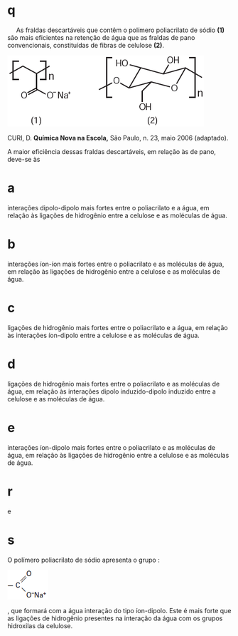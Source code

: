 # q
     As fraldas descartáveis que contêm o polímero poliacrilato de sódio **(1)** são mais eficientes na retenção de água que as fraldas de pano convencionais, constituídas de fibras de celulose **(2)**.

![](0b71520c-45e0-5976-a2d5-73306267be35.png)

CURI, D. **Química Nova na Escola,** São Paulo, n. 23, maio 2006 (adaptado).

A maior eficiência dessas fraldas descartáveis, em relação às de pano, deve-se às

# a
interações dipolo-dipolo mais fortes entre o poliacrilato e a água, em relação às ligações de hidrogênio entre a celulose e as moléculas de água.

# b
interações íon-íon mais fortes entre o poliacrilato e as moléculas de água, em relação às ligações de hidrogênio entre a celulose e as moléculas de água.

# c
ligações de hidrogênio mais fortes entre o poliacrilato e a água, em relação às interações íon-dipolo entre a celulose e as moléculas de água.

# d
ligações de hidrogênio mais fortes entre o poliacrilato e as moléculas de água, em relação às interações dipolo induzido-dipolo induzido entre a celulose e as moléculas de água.

# e
interações íon-dipolo mais fortes entre o poliacrilato e as moléculas de água, em relação às ligações de hidrogênio entre a celulose e as moléculas de água.

# r
e

# s
O polímero poliacrilato de sódio apresenta o grupo :

![](6b14fd6f-8616-80cb-f8f7-132f9bb46f4f.png)

, que formará com a água interação do tipo íon-dipolo. Este é mais forte que as ligações de hidrogênio presentes na interação da água com os grupos hidroxilas da celulose.
